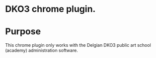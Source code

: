 # DKO3 chrome plugin.

# Purpose
This chrome plugin only works with the Delgian DKO3 public art school (academy) administration software.
